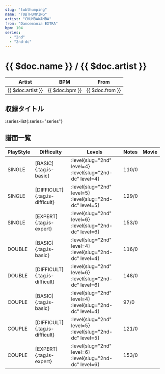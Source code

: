 ```yaml
---
slug: "tubthumping"
name: "TUBTHUMPING"
artist: "CHUMBAWAMBA"
from: "Dancemania EXTRA"
bpm: 104
series:
  - "2nd"
  - "2nd-dc"
---
```


# {{ $doc.name }} / {{ $doc.artist }}

|Artist|BPM|From|
|------|---|----|
|{{ $doc.artist }}|{{ $doc.bpm }}|{{ $doc.from }}|

## 収録タイトル

:series-list{:series="series"}

## 譜面一覧

|PlayStyle|Difficulty|Levels|Notes|Movie|
|---------|----------|------|-----|-----|
|SINGLE|[BASIC]{.tag.is-basic}|<div class="field is-grouped is-grouped-multiline">:level{slug="2nd" level=4} :level{slug="2nd-dc" level=4}</div>|110/0||
|SINGLE|[DIFFICULT]{.tag.is-difficult}|<div class="field is-grouped is-grouped-multiline">:level{slug="2nd" level=5} :level{slug="2nd-dc" level=5}</div>|129/0||
|SINGLE|[EXPERT]{.tag.is-expert}|<div class="field is-grouped is-grouped-multiline">:level{slug="2nd" level=6} :level{slug="2nd-dc" level=6}</div>|153/0||
|DOUBLE|[BASIC]{.tag.is-basic}|<div class="field is-grouped is-grouped-multiline">:level{slug="2nd" level=4} :level{slug="2nd-dc" level=4}</div>|116/0||
|DOUBLE|[DIFFICULT]{.tag.is-difficult}|<div class="field is-grouped is-grouped-multiline">:level{slug="2nd" level=6} :level{slug="2nd-dc" level=6}</div>|148/0||
|COUPLE|[BASIC]{.tag.is-basic}|<div class="field is-grouped is-grouped-multiline">:level{slug="2nd" level=4} :level{slug="2nd-dc" level=4}</div>|97/0||
|COUPLE|[DIFFICULT]{.tag.is-difficult}|<div class="field is-grouped is-grouped-multiline">:level{slug="2nd" level=5} :level{slug="2nd-dc" level=5}</div>|121/0||
|COUPLE|[EXPERT]{.tag.is-expert}|<div class="field is-grouped is-grouped-multiline">:level{slug="2nd" level=6} :level{slug="2nd-dc" level=6}</div>|153/0||
